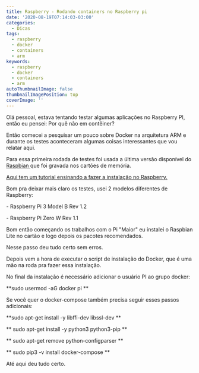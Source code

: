 ```yaml
---
title: Raspberry - Rodando containers no Raspberry pi
date: '2020-08-19T07:14:03-03:00'
categories:
  - Dicas
tags:
  - raspberry
  - docker
  - containers
  - arm
keywords:
  - raspberry
  - docker
  - containers
  - arm
autoThumbnailImage: false
thumbnailImagePosition: top
coverImage: ''
---
```

Olá pessoal, estava tentando testar algumas aplicações no Raspberry PI, então eu pensei: Por quê não em contêiner?

Então comecei a pesquisar um pouco sobre Docker na arquitetura ARM e durante os testes aconteceram algumas coisas interessantes que vou relatar aqui.

Para essa primeira rodada de testes foi usada a última versão disponível do [Raspbian ](https://www.raspberrypi.org/downloads/raspberry-pi-os/)que foi gravada nos cartões de memória. 

[Aqui tem um tutorial ensinando a fazer a instalação no Raspberry.](https://dev.to/rohansawant/installing-docker-and-docker-compose-on-the-raspberry-pi-in-5-simple-steps-3mgl)

Bom pra deixar mais claro os testes, usei 2 modelos diferentes de Raspberry:

\- Raspberry Pi 3 Model B Rev 1.2

\- Raspberry Pi Zero W Rev 1.1

Bom então começando os trabalhos com o Pi "Maior" eu instalei o Raspbian Lite no cartão e logo depois os pacotes recomendados.

Nesse passo deu tudo certo sem erros.

Depois vem a hora de executar o script de instalação do Docker, que é uma mão na roda pra fazer essa instalação.

No final da instalação é necessário adicionar o usuário PI ao grupo docker:

**sudo usermod -aG docker pi **

Se você quer o docker-compose também precisa seguir esses passos adicionais:

**sudo apt-get install -y libffi-dev libssl-dev**

**sudo apt-get install -y python3 python3-pip**

**sudo apt-get remove python-configparser**

**sudo pip3 -v install docker-compose **

Até aqui deu tudo certo.
